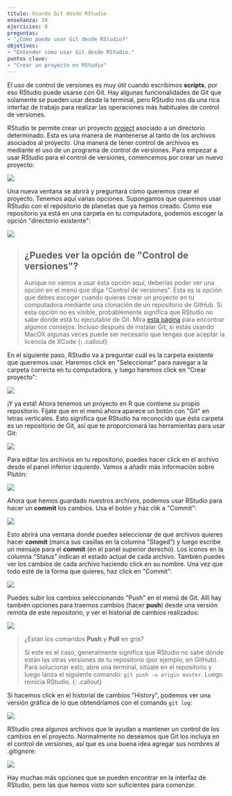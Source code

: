 ```yaml
---
título: Usando Git desde RStudio
enseñanza: 10
ejercicios: 0
preguntas:
- "¿Cómo puedo usar Git desde RStudio?"
objetivos:
- "Entender cómo usar Git desde RStudio."
puntos clave:
- "Crear un proyecto en RStudio"
---
```


El uso de control de versiones es muy útil cuando escribimos **scripts**, por eso RStudio puede usarse con Git. Hay algunas funcionalidades de Git que solamente se pueden usar desde la terminal, pero RStudio nos da una rica interfaz de trabajo para realizar las operaciones más habituales de control de versiones.

RStudio te permite crear un proyecto [project][rstudio-projects] asociado a un directorio determinado. Esta es una manera de mantenerse al tanto de los archivos asociados al proyecto. Una manera de tener control de archivos es mediante el uso de un programa de control de versiones. Para empezar a usar RStudio para el control de versiones, comencemos por crear un nuevo proyecto: 

![](../fig/RStudio_screenshot_newproject.png)

Una nueva ventana se abrirá y preguntará cómo queremos crear el proyecto. Tenemos
aquí varias opciones. Supongamos que queremos usar RStudio con el repositorio de planetas
que ya hemos creado. Como ese repositorio ya está en una carpeta en tu computadora,
podemos escoger la opción "directorio existente": 

![](../fig/RStudio_screenshot_existingdirectory.png)

> ## ¿Puedes ver la opción de "Control de versiones"?
>
> Aunque no vamos a usar ésta opción aquí, deberías poder ver una opción en el menú que diga
> "Control de versiones". Esta es la opción que debes escoger cuando quieras crear
> un proyecto en tu computadora mediante una clonación de un repositorio de GitHub.
> Si esta opción no es visible, probablemente significa que RStudio no sabe
> donde está tu ejecutable de Git. Mira 
> [esta página](https://stat545-ubc.github.io/git03_rstudio-meet-git.html)
> para encontrar algunos consejos. Incluso después de instalar Git, si estás usando MacOX
> algunas veces puede ser necesario que tengas que aceptar la licencia de XCode
{: .callout}

En el siguiente paso, RStudio va a preguntar cuál es la carpeta existente que queremos usar. Haremos 
click en "Seleccionar" para navegar a la carpeta correcta en tu computadora, y luego haremos click en 
"Crear proyecto":

![](../fig/RStudio_screenshot_navigateexisting.png)

¡Y ya está! Ahora tenemos un proyecto en R que contiene su propio repositorio. Fíjate que en el menú ahora aparece un botón con "Git" en letras verticales. Esto significa que RStudio ha reconocido que ésta carpeta es un repositorio de Git, así que te proporcionará las herramientas para usar Git:

![](../fig/RStudio_screenshot_afterclone.png)

Para editar los archivos en tu repositorio, puedes hacer click en el archivo desde el panel inferior izquierdo. Vamos a añadir más información sobre Plutón:

![](../fig/RStudio_screenshot_editfiles.png)

Ahora que hemos guardado nuestros archivos, podemos usar RStudio para hacer un **commit** los cambios. Usa el botón y haz clik a "Commit":

![](../fig/RStudio_screenshot_commit.png)

Esto abrirá una ventana donde puedes seleccionar de qué archivos quieres hacer **commit** (marca
sus casillas en la columna "Staged") y luego escribe un mensaje para el **commit** (en el panel
superior derecho). Los iconos en la columna "Status" indican el estado actual de cada
archivo. También puedes ver los cambios de cada archivo haciendo click en su nombre. Una vez
que todo esté de la forma que quieres, haz click en "Commit":

![](../fig/RStudio_screenshot_review.png)

Puedes subir los cambios seleccionando "Push" en el menú de Git. Allí hay también
opciones para traernos cambios (hacer **push**) desde una versión remota de este repositorio, y ver
el historial de cambios realizados:

![](../fig/RStudio_screenshot_history.png)

> ¿Están los comandos **Push** y **Pull** en gris?
>
> Si este es el caso, generalmente significa que RStudio no sabe dónde están las 
> otras versiones de tu repositorio (por ejemplo, en GitHub).
> Para solucionar esto, abre una terminal, sitúate en el repositorio y luego lanza el siguiente comando:
> `git push -u origin master`. Luego reinicia RStudio.
{: .callout}

Si hacemos click en el historial de cambios "History", podemos ver una versión gráfica de lo
que obtendríamos con el comando `git log`:

![](../fig/RStudio_screenshot_viewhistory.png)

RStudio crea algunos archivos que le ayudan a mantener un control de los cambios en el proyecto. Normalmente no deseamos que Git los incluya en el control de versiones, así que es una buena idea agregar sus nombres al .gitignore:

![](../fig/RStudio_screenshot_gitignore.png)

Hay muchas más opciones que se pueden encontrar en la interfaz de RStudio, pero las que hemos visto son suficientes para comenzar.

[rstudio-projects]: https://support.rstudio.com/hc/en-us/articles/200526207-Using-Projects
